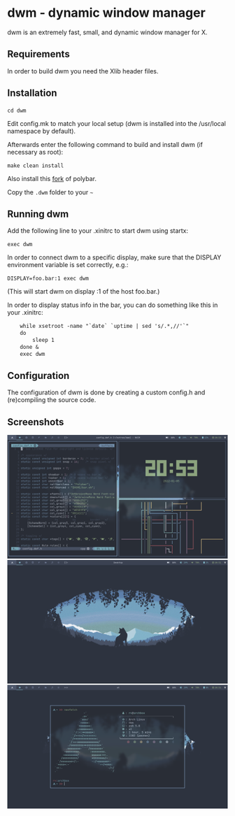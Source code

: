 # dwm - dynamic window manager

dwm is an extremely fast, small, and dynamic window manager for X.

## Requirements

In order to build dwm you need the Xlib header files.

## Installation

`cd dwm`

Edit config.mk to match your local setup (dwm is installed into
the /usr/local namespace by default).

Afterwards enter the following command to build and install dwm (if
necessary as root):

    make clean install

Also install this [fork](https://github.com/mihirlad55/polybar-dwm-module) of polybar.

Copy the `.dwm` folder to your `~`

## Running dwm

Add the following line to your .xinitrc to start dwm using startx:

    exec dwm

In order to connect dwm to a specific display, make sure that
the DISPLAY environment variable is set correctly, e.g.:

    DISPLAY=foo.bar:1 exec dwm

(This will start dwm on display :1 of the host foo.bar.)

In order to display status info in the bar, you can do something
like this in your .xinitrc:

```
    while xsetroot -name "`date` `uptime | sed 's/.*,//'`"
    do
    	sleep 1
    done &
    exec dwm
```

## Configuration

The configuration of dwm is done by creating a custom config.h
and (re)compiling the source code.

## Screenshots

![Alt text](./screenshots/ss3.png)
![Alt text](./screenshots/ss1.png)
![Alt text](./screenshots/ss2.png)
